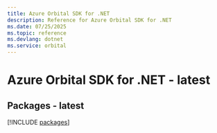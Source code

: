 ```yaml
---
title: Azure Orbital SDK for .NET
description: Reference for Azure Orbital SDK for .NET
ms.date: 07/25/2025
ms.topic: reference
ms.devlang: dotnet
ms.service: orbital
---
```

# Azure Orbital SDK for .NET - latest
## Packages - latest
[!INCLUDE [packages](orbital-index.md)]